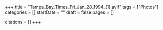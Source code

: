 +++
title = "Tampa_Bay_Times_Fri_Jan_28_1994_(1).avif"
tags = ["Photos"]
categories = []
startDate = ""
draft = false
pages = []

citations = []
+++
